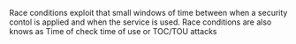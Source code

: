 Race conditions exploit that small windows of time between when a security contol is applied and when the service is used. Race conditions are also knows as Time of check time of use or TOC/TOU attacks